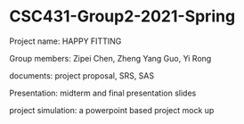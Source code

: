 # CSC431-Group2-2021-Spring
Project name: HAPPY FITTING 

Group members: Zipei Chen, Zheng Yang Guo, Yi Rong

documents: project proposal, SRS, SAS

Presentation: midterm and final presentation slides

project simulation: a powerpoint based project mock up 
